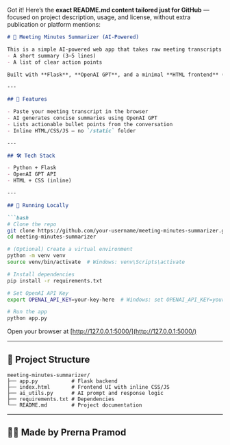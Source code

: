 Got it! Here’s the **exact README.md content tailored just for GitHub** — focused on project description, usage, and license, without extra publication or platform mentions:

````markdown
# 📝 Meeting Minutes Summarizer (AI-Powered)

This is a simple AI-powered web app that takes raw meeting transcripts and summarizes them into:
- A short summary (3–5 lines)
- A list of clear action points

Built with **Flask**, **OpenAI GPT**, and a minimal **HTML frontend** (no external static folders), it is lightweight and easy to run locally.

---

## 🚀 Features

- Paste your meeting transcript in the browser  
- AI generates concise summaries using OpenAI GPT  
- Lists actionable bullet points from the conversation  
- Inline HTML/CSS/JS – no `/static` folder  

---

## 🛠 Tech Stack

- Python + Flask  
- OpenAI GPT API  
- HTML + CSS (inline)  

---

## 🧪 Running Locally

```bash
# Clone the repo
git clone https://github.com/your-username/meeting-minutes-summarizer.git
cd meeting-minutes-summarizer

# (Optional) Create a virtual environment
python -m venv venv
source venv/bin/activate  # Windows: venv\Scripts\activate

# Install dependencies
pip install -r requirements.txt

# Set OpenAI API Key
export OPENAI_API_KEY=your-key-here  # Windows: set OPENAI_API_KEY=your-key-here

# Run the app
python app.py
````

Open your browser at [http://127.0.0.1:5000/](http://127.0.0.1:5000/)

---

## 📂 Project Structure

```
meeting-minutes-summarizer/
├── app.py           # Flask backend
├── index.html       # Frontend UI with inline CSS/JS
├── ai_utils.py      # AI prompt and response logic
├── requirements.txt # Dependencies
└── README.md        # Project documentation
```

---

👩‍💻 Made by Prerna Pramod 
---



